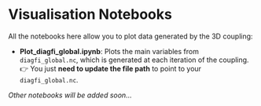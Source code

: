 # Visualisation Notebooks

All the notebooks here allow you to plot data generated by the 3D coupling:

- **Plot_diagfi_global.ipynb**: Plots the main variables from `diagfi_global.nc`, which is generated at each iteration of the coupling.  
  👉 You just **need to update the file path** to point to your `diagfi_global.nc`.

*Other notebooks will be added soon...*
